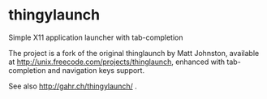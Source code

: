 thingylaunch
============

Simple X11 application launcher with tab-completion

The project is a fork of the original thinglaunch by Matt Johnston, available at http://unix.freecode.com/projects/thinglaunch, enhanced with tab-completion and navigation keys support.

See also http://gahr.ch/thingylaunch/ .

